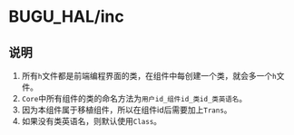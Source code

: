 # BUGU_HAL/inc

## 说明

1. 所有`h`文件都是前端编程界面的类，在组件中每创建一个类，就会多一个`h`文件。
2. `Core`中所有组件的类的命名方法为`用户id_组件id_类id_类英语名`。
3. 因为本组件属于移植组件，所以在组件id后需要加上`Trans`。
4. 如果没有类英语名，则默认使用`Class`。